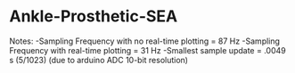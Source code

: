 # Ankle-Prosthetic-SEA

Notes:
-Sampling Frequency with no real-time plotting = 87 Hz
-Sampling Frequency with real-time plotting = 31 Hz
-Smallest sample update = .0049 s (5/1023) (due to arduino ADC 10-bit resolution)
